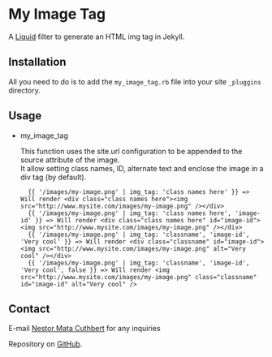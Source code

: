 My Image Tag
============

A [Liquid](http://www.liquidmarkup.org/) filter to generate an HTML img tag in Jekyll.

## Installation

All you need to do is to add the `my_image_tag.rb` file into your site `_pluggins` directory.

## Usage

* my\_image\_tag

  This function uses the site.url configuration to be appended to the source attribute of the image.  
  It allow setting class names, ID, alternate text and enclose the image in a div tag (by default).

        {{ '/images/my-image.png' | img_tag: 'class names here' }} => Will render <div class="class names here"><img src="http://www.mysite.com/images/my-image.png" /></div>
        {{ '/images/my-image.png' | img_tag: 'class names here', 'image-id' }} => Will render <div class="class names here" id="image-id"><img src="http://www.mysite.com/images/my-image.png" /></div>
        {{ '/images/my-image.png' | img_tag: 'classname', 'image-id', 'Very cool' }} => Will render <div class="classname" id="image-id"><img src="http://www.mysite.com/images/my-image.png" alt="Very cool" /></div>
        {{ '/images/my-image.png' | img_tag: 'classname', 'image-id', 'Very cool', false }} => Will render <img src="http://www.mysite.com/images/my-image.png" class="classname" id="image-id" alt="Very cool" />

## Contact

E-mail [Nestor Mata Cuthbert](mailto:nestor@profesional.co.cr) for any inquiries

Repository on [GitHub](https://github.com/nestormata/my-image-tag). 
